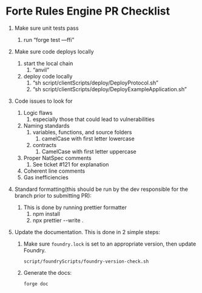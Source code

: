 # Forte Rules Engine PR Checklist

1. Make sure unit tests pass
   1. run “forge test —ffi”
2. Make sure code deploys locally
   1. start the local chain
      1. “anvil”
   2. deploy code locally
      1. “sh script/clientScripts/deploy/DeployProtocol.sh”
      2. “sh script/clientScripts/deploy/DeployExampleApplication.sh”   
3. Code issues to look for
   1. Logic flaws
      1. especially those that could lead to vulnerabilities
   2. Naming standards
      1. variables, functions, and source folders
         1. camelCase with first letter lowercase
      2. contracts
         1. CamelCase with first letter uppercase
   3. Proper NatSpec comments
      1. See ticket #121 for explanation
   4. Coherent line comments
   5. Gas inefficiencies
4. Standard formatting(this should be run by the dev responsible for the branch prior to submitting PR):
   1. This is done by running prettier formatter
      1. npm install
      2. npx prettier --write .
5. Update the documentation. This is done in 2 simple steps:

   1. Make sure `foundry.lock` is set to an appropriate version, then update Foundry.

      `script/foundryScripts/foundry-version-check.sh`

   2. Generate the docs:

      `forge doc`
